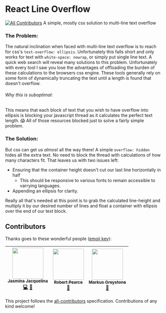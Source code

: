 # React Line Overflow
[![All Contributors](https://img.shields.io/badge/all_contributors-3-orange.svg?style=flat-square)](#contributors)
A simple, mostly css solution to multi-line text overflow

### The Problem:
The natural inclination when faced with multi-line text overflow is to reach for css's `text-overflow: ellipsis`.
Unfortunately this falls short and only works for text with `white-space: nowrap`, or simply put single line text.
A quick web search will reveal many solutions to this problem. Unfortunately with every tool I saw
you lose the advantages of offloading the burden of these calculations to the browsers css engine. These tools generally rely on some form of dynamically truncating the text until a length is found that doesn't overflow.

###### Why this is suboptimal:
This means that each block of text that you wish to have overflow into ellipsis is blocking your javascript thread as it calculates the perfect text length.
😱 All of those resources blocked just to solve a fairly simple problem.

### The Solution:
But css can get us _almost_ all the way there! A simple `overflow: hidden` hides all the extra text. No need to block the thread with calculations of how many characters fit. That leaves us with two issues left:
  - Ensuring that the container height doesn't cut our last line horizontally in half
    - This should be responsive to various fonts to remain accessible to varrying languages.
  - Appending an ellipsis for clarity.

Really all that's needed at this point is to grab the calculated line-height and multiply it by our desired number of lines and float a container with ellipsis over the end of our text block.

## Contributors

Thanks goes to these wonderful people ([emoji key](https://github.com/kentcdodds/all-contributors#emoji-key)):

<!-- ALL-CONTRIBUTORS-LIST:START - Do not remove or modify this section -->
<!-- prettier-ignore -->
| [<img src="https://avatars2.githubusercontent.com/u/4014487?v=4" width="100px;"/><br /><sub><b>Jasmina Jacquelina</b></sub>](http://jazzy.codes)<br />[💻](https://github.com/jasminabasurita/react-line-overflow/commits?author=jasminabasurita "Code") [🤔](#ideas-jasminabasurita "Ideas, Planning, & Feedback") | [<img src="https://avatars2.githubusercontent.com/u/592876?v=4" width="100px;"/><br /><sub><b>Robert Pearce</b></sub>](https://robertwpearce.com)<br />[🤔](#ideas-rpearce "Ideas, Planning, & Feedback") | [<img src="https://avatars2.githubusercontent.com/u/12430681?v=4" width="100px;"/><br /><sub><b>Markus Greystone</b></sub>](https://github.com/mgreystone)<br />[🐛](https://github.com/jasminabasurita/react-line-overflow/issues?q=author%3Amgreystone "Bug reports") |
| :---: | :---: | :---: |
<!-- ALL-CONTRIBUTORS-LIST:END -->

This project follows the [all-contributors](https://github.com/kentcdodds/all-contributors) specification. Contributions of any kind welcome!